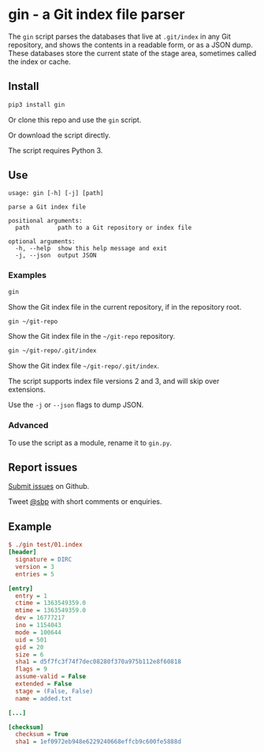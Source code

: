 # gin - a Git index file parser

The `gin` script parses the databases that live at `.git/index` in any Git repository, and shows the contents in a readable form, or as a JSON dump. These databases store the current state of the stage area, sometimes called the index or cache.

## Install

```bash
pip3 install gin
```

Or clone this repo and use the `gin` script.

Or download the script directly.

The script requires Python 3.

## Use

```
usage: gin [-h] [-j] [path]

parse a Git index file

positional arguments:
  path        path to a Git repository or index file

optional arguments:
  -h, --help  show this help message and exit
  -j, --json  output JSON
```

### Examples

```bash
gin
```

Show the Git index file in the current repository, if in the repository root.

```bash
gin ~/git-repo
```

Show the Git index file in the `~/git-repo` repository.

```bash
gin ~/git-repo/.git/index
```

Show the Git index file `~/git-repo/.git/index`.

The script supports index file versions 2 and 3, and will skip over extensions.

Use the `-j` or `--json` flags to dump JSON.

### Advanced

To use the script as a module, rename it to `gin.py`.

## Report issues

[Submit issues](https://github.com/sbp/gin/issues) on Github.

Tweet [@sbp](https://twitter.com/sbp) with short comments or enquiries.

## Example

```ini
$ ./gin test/01.index
[header]
  signature = DIRC
  version = 3
  entries = 5

[entry]
  entry = 1
  ctime = 1363549359.0
  mtime = 1363549359.0
  dev = 16777217
  ino = 1154043
  mode = 100644
  uid = 501
  gid = 20
  size = 6
  sha1 = d5f7fc3f74f7dec08280f370a975b112e8f60818
  flags = 9
  assume-valid = False
  extended = False
  stage = (False, False)
  name = added.txt

[...]

[checksum]
  checksum = True
  sha1 = 1ef0972eb948e6229240668effcb9c600fe5888d
```
